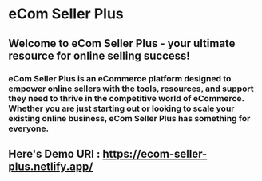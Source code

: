 # eCom Seller Plus

## Welcome to eCom Seller Plus - your ultimate resource for online selling success!

### eCom Seller Plus is an eCommerce platform designed to empower online sellers with the tools, resources, and support they need to thrive in the competitive world of eCommerce. Whether you are just starting out or looking to scale your existing online business, eCom Seller Plus has something for everyone.

## Here's Demo URI : https://ecom-seller-plus.netlify.app/
